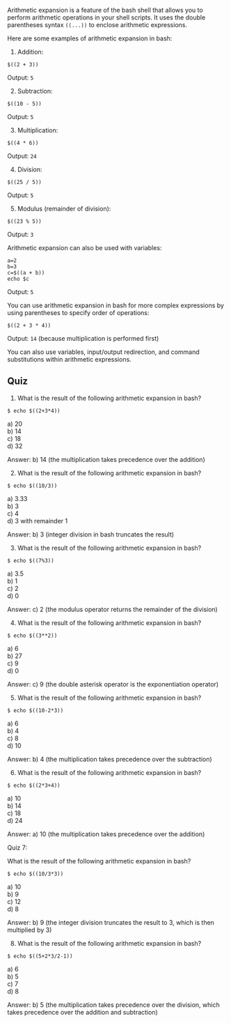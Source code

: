 

Arithmetic expansion is a feature of the bash shell that allows you to perform arithmetic operations in your shell scripts. It uses the double parentheses syntax `((...))` to enclose arithmetic expressions. 

Here are some examples of arithmetic expansion in bash:

1. Addition:
```
$((2 + 3))
```
Output: `5`

2. Subtraction:
```
$((10 - 5))
```
Output: `5`

3. Multiplication:
```
$((4 * 6))
```
Output: `24`

4. Division:
```
$((25 / 5))
```
Output: `5`

5. Modulus (remainder of division):
```
$((23 % 5))
```
Output: `3`

Arithmetic expansion can also be used with variables:
```
a=2
b=3
c=$((a + b))
echo $c
```
Output: `5`

You can use arithmetic expansion in bash for more complex expressions by using parentheses to specify order of operations:
```
$((2 + 3 * 4))
```
Output: `14` (because multiplication is performed first)

You can also use variables, input/output redirection, and command substitutions within arithmetic expressions.

## Quiz

1. What is the result of the following arithmetic expansion in bash?

```
$ echo $((2+3*4))
```
a) 20<br>
b) 14<br>
c) 18<br>
d) 32<br>

Answer: b) 14 (the multiplication takes precedence over the addition)

2. What is the result of the following arithmetic expansion in bash?

```
$ echo $((10/3))
```

a) 3.33<br>
b) 3<br>
c) 4<br>
d) 3 with remainder 1<br>

Answer: b) 3 (integer division in bash truncates the result)

3. What is the result of the following arithmetic expansion in bash?

```
$ echo $((7%3))
```

a) 3.5<br>
b) 1<br>
c) 2<br>
d) 0<br>

Answer: c) 2 (the modulus operator returns the remainder of the division)

4. What is the result of the following arithmetic expansion in bash?

```
$ echo $((3**2))
```

a) 6<br>
b) 27<br>
c) 9<br>
d) 0<br>

Answer: c) 9 (the double asterisk operator is the exponentiation operator)

5. What is the result of the following arithmetic expansion in bash?

```
$ echo $((10-2*3))
```

a) 6<br>
b) 4<br>
c) 8<br>
d) 10<br>

Answer: b) 4 (the multiplication takes precedence over the subtraction)

6. What is the result of the following arithmetic expansion in bash?

```
$ echo $((2*3+4))
```

a) 10<br>
b) 14<br>
c) 18<br>
d) 24<br>

Answer: a) 10 (the multiplication takes precedence over the addition)

Quiz 7:

What is the result of the following arithmetic expansion in bash?

```
$ echo $((10/3*3))
```

a) 10<br>
b) 9<br>
c) 12<br>
d) 8<br>

Answer: b) 9 (the integer division truncates the result to 3, which is then multiplied by 3)

8. What is the result of the following arithmetic expansion in bash?

```
$ echo $((5+2*3/2-1))
```

a) 6<br>
b) 5<br>
c) 7<br>
d) 8<br>

Answer: b) 5 (the multiplication takes precedence over the division, which takes precedence over the addition and subtraction)